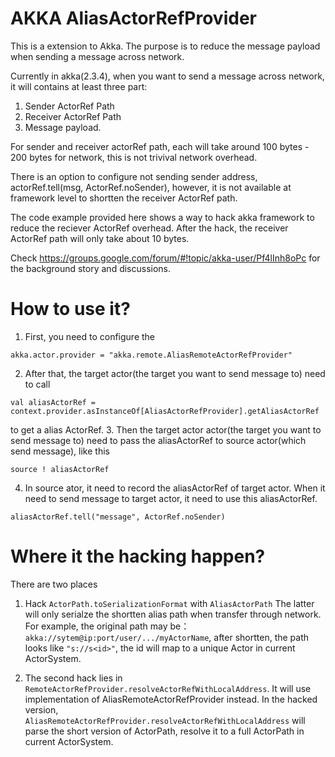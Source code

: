AKKA AliasActorRefProvider
==================================

This is a extension to Akka. The purpose is to reduce the message payload when sending a message across network.

Currently in akka(2.3.4), when you want to send a message across network, it will contains at least three part:

1. Sender ActorRef Path
2. Receiver ActorRef Path
3. Message payload.

For sender and receiver actorRef path, each will take around 100 bytes - 200 bytes for network, this is not trivival network overhead.

There is an option to configure not sending sender address, actorRef.tell(msg, ActorRef.noSender), however, it is not available at framework level to shortten the receiver ActorRef path.


The code example provided here shows a way to hack akka framework to reduce the reciever ActorRef overhead. After the hack, the receiver ActorRef path will only take about 10 bytes.


Check https://groups.google.com/forum/#!topic/akka-user/Pf4lInh8oPc for the background story and discussions.


How to use it?
==================================

1. First, you need to configure the 

  ```
  akka.actor.provider = "akka.remote.AliasRemoteActorRefProvider"
  ``` 
2. After that, the target actor(the target you want to send message to) need to call 
  ```
  val aliasActorRef = context.provider.asInstanceOf[AliasActorRefProvider].getAliasActorRef
  ``` 
  to get a alias ActorRef.
3. Then the target actor actor(the target you want to send message to) need to pass the aliasActorRef to source actor(which send message), like this
   ```
   source ! aliasActorRef
   ```
4. In source ator, it need to record the aliasActorRef of target actor. When it need to send message to target actor, it need to use this aliasActorRef.
  ```
  aliasActorRef.tell("message", ActorRef.noSender)
  ```

Where it the hacking happen?
==================================
There are two places

1. Hack ```ActorPath.toSerializationFormat``` with ```AliasActorPath```
The latter will only serialze the shortten alias path when transfer through network. For example, the original path may be：``` akka://sytem@ip:port/user/.../myActorName```, 
after shortten, the path looks like ```"s://s<id>"```, the id will map to a unique Actor in current ActorSystem.

2. The second hack lies in ```RemoteActorRefProvider.resolveActorRefWithLocalAddress```. It will use implementation of AliasRemoteActorRefProvider instead.
In the hacked version,``` AliasRemoteActorRefProvider.resolveActorRefWithLocalAddress``` will parse the short version of ActorPath, resolve it to a full ActorPath in current ActorSystem. 





